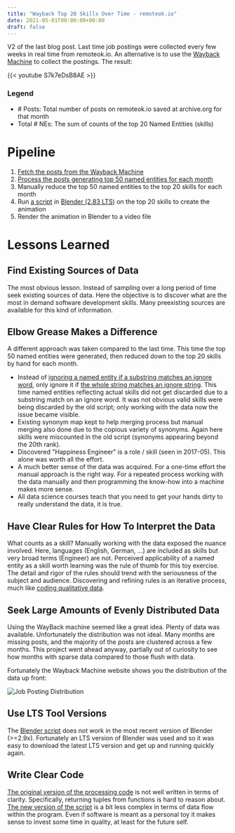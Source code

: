 ```yaml
---
title: "Wayback Top 20 Skills Over Time - remoteok.io"
date: 2021-05-01T00:00:00+00:00
draft: false
---
```

V2 of the last blog post. Last time job postings were collected every few weeks in real time from remoteok.io. An alternative is to use the [Wayback Machine](https://archive.org/web/) to collect the postings. The result:

{{< youtube S7k7eDsB8AE >}}

### Legend
* \# Posts: Total number of posts on remoteok.io saved at archive.org for that month
* Total # NEs: The sum of counts of the top 20 Named Entities (skills)

# Pipeline
1. [Fetch the posts from the Wayback Machine](https://github.com/RandyMoore/Jobs/blob/master/fetch_wayback.py)
2. [Process the posts generating top 50 named entities for each month](https://github.com/RandyMoore/Jobs/blob/master/process_wayback.py)
3. Manually reduce the top 50 named entities to the top 20 skills for each month
4. Run [a script](https://github.com/RandyMoore/Jobs/blob/master/blender.py) in [Blender (2.83 LTS)](https://www.blender.org/download/lts/) on the top 20 skills to create the animation
5. Render the animation in Blender to a video file

# Lessons Learned

## Find Existing Sources of Data
The most obvious lesson. Instead of sampling over a long period of time seek existing sources of data. Here the objective is to discover what are the most in demand software development skills. Many preexisting sources are available for this kind of information.

## Elbow Grease Makes a Difference
A different approach was taken compared to the last time. This time the top 50 named entities were generated, then reduced down to the top 20 skills by hand for each month.

* Instead of [ignoring a named entity if a substring matches an ignore word](https://github.com/RandyMoore/Jobs/blob/617c0583a7b91f199de02fe02b0fe8a299eca072/process.py#L99), only ignore it if [the whole string matches an ignore string](https://github.com/RandyMoore/Jobs/blob/617c0583a7b91f199de02fe02b0fe8a299eca072/process_wayback.py#L42). This time named entities reflecting actual skills did not get discarded due to a substring match on an ignore word. It was not obvious valid skills were being discarded by the old script; only working with the data now the issue became visible.
* Existing synonym map kept to help merging process but manual merging also done due to the copious variety of synonyms. Again here skills were miscounted in the old script (synonyms appearing beyond the 20th rank).
* Discovered "Happiness Engineer" is a role / skill (seen in 2017-05). This alone was worth all the effort.
 * A much better sense of the data was acquired. For a one-time effort the manual approach is the right way. For a repeated process working with the data manually and then programming the know-how into a machine makes more sense.
 * All data science courses teach that you need to get your hands dirty to really understand the data, it is true.

## Have Clear Rules for How To Interpret the Data
What counts as a skill? Manually working with the data exposed the nuance involved. Here, languages (English, German, ...) are included as skills but very broad terms (Engineer) are not. Perceived applicability of a named entity as a skill worth learning was the rule of thumb for this toy exercise. The detail and rigor of the rules should trend with the seriousness of the subject and audience. Discovering and refining rules is an iterative process, much like [coding qualitative data](https://en.wikipedia.org/wiki/Qualitative_research#Coding).

## Seek Large Amounts of Evenly Distributed Data
Using the WayBack machine seemed like a great idea. Plenty of data was available. Unfortunately the distribution was not ideal. Many months are missing posts, and the majority of the posts are clustered across a few months. This project went ahead anyway, partially out of curiosity to see how months with sparse data compared to those flush with data.

Fortunately the Wayback Machine website shows you the distribution of the data up front:

![Job Posting Distribution](/images/RemoteioDistribution.png)

## Use LTS Tool Versions
The [Blender script](https://github.com/RandyMoore/Jobs/blob/master/blender.py) does not work in the most recent version of Blender (>=2.9x). Fortunately an LTS version of Blender was used and so it was easy to download the latest LTS version and get up and running quickly again.

## Write Clear Code
[The original version of the processing code](https://github.com/RandyMoore/Jobs/blob/master/process.py) is not well written in terms of clarity. Specifically, returning tuples from functions is hard to reason about. [The new version of the script](https://github.com/RandyMoore/Jobs/blob/master/process_wayback.py) is a bit less complex in terms of data flow within the program. Even if software is meant as a personal toy it makes sense to invest some time in quality, at least for the future self.
